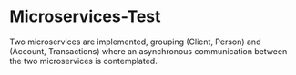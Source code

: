 # Microservices-Test
Two microservices are implemented, grouping (Client, Person) and (Account, Transactions) where an asynchronous communication between the two microservices is contemplated.
